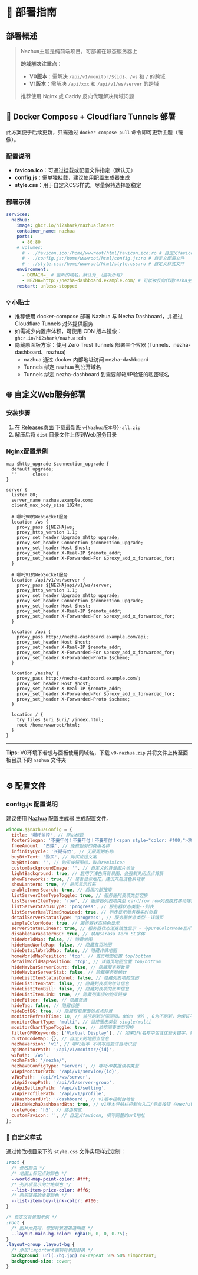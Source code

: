 # 🚀 部署指南

## 部署概述
> Nazhua主题是纯前端项目，可部署在静态服务器上
> 
> **跨域解决注重点**：
> - **V0版本**：需解决 `/api/v1/monitor/${id}`、`/ws` 和 `/` 的跨域
> - **V1版本**：需解决 `/api/xxx` 和 `/api/v1/ws/server` 的跨域
> 
> 推荐使用 Nginx 或 Caddy 反向代理解决跨域问题

## 🐳 Docker Compose + Cloudflare Tunnels 部署
此方案便于后续更新，只需通过 `docker compose pull` 命令即可更新主题（镜像）。

### 配置说明
- **favicon.ico**：可通过挂载或配置文件指定（默认无）
- **config.js**：需单独挂载，建议使用[配置生成器](https://hi2shark.github.io/nazhua-generator/)生成
- **style.css**：用于自定义CSS样式，尽量保持选择器稳定

### 部署示例
```yaml
services:
  nazhua:
    image: ghcr.io/hi2shark/nazhua:latest
    container_name: nazhua
    ports:
      - 80:80
    # volumes:
      # - ./favicon.ico:/home/wwwroot/html/favicon.ico:ro # 自定义favicon图标
      # - ./config.js:/home/wwwroot/html/config.js:ro # 自定义配置文件
      # - ./style.css:/home/wwwroot/html/style.css:ro # 自定义样式文件
    environment:
      - DOMAIN=_ # 监听的域名，默认为_（监听所有）
      - NEZHA=http://nezha-dashboard.example.com/ # 可以被反向代理nezha主页地址
    restart: unless-stopped
```

### 💡 小贴士
- 推荐使用 docker-compose 部署 Nazhua 与 Nezha Dashboard，并通过 Cloudflare Tunnels 对外提供服务
- 如需减少内置库体积，可使用 CDN 版本镜像：`ghcr.io/hi2shark/nazhua:cdn`
- 隐藏原面板方案：使用 Zero Trust Tunnels 部署三个容器 (Tunnels、nezha-dashboard、nazhua)
  - nazhua 通过 docker 内部地址访问 nezha-dashboard
  - Tunnels 绑定 nazhua 到公开域名
  - Tunnels 绑定 nezha-dashboard 到需要邮箱/IP验证的私密域名

## 🌐 自定义Web服务部署

### 安装步骤
1. 在 [Releases页面](https://github.com/hi2shark/nazhua/releases) 下载最新版 `v{Nazhua版本号}-all.zip`
2. 解压后将 `dist` 目录文件上传到Web服务目录

### Nginx配置示例
```nginx
map $http_upgrade $connection_upgrade {
  default upgrade;
  ''      close;
}

server {
  listen 80;
  server_name nazhua.example.com;
  client_max_body_size 1024m;

  # 哪吒V0的WebSocket服务
  location /ws {
    proxy_pass ${NEZHA}ws;
    proxy_http_version 1.1;
    proxy_set_header Upgrade $http_upgrade;
    proxy_set_header Connection $connection_upgrade;
    proxy_set_header Host $host;
    proxy_set_header X-Real-IP $remote_addr;
    proxy_set_header X-Forwarded-For $proxy_add_x_forwarded_for;
  }

  # 哪吒V1的WebSocket服务
  location /api/v1/ws/server {
    proxy_pass ${NEZHA}api/v1/ws/server;
    proxy_http_version 1.1;
    proxy_set_header Upgrade $http_upgrade;
    proxy_set_header Connection $connection_upgrade;
    proxy_set_header Host $host;
    proxy_set_header X-Real-IP $remote_addr;
    proxy_set_header X-Forwarded-For $proxy_add_x_forwarded_for;
  }

  location /api {
    proxy_pass http://nezha-dashboard.example.com/api;
    proxy_set_header Host $host;
    proxy_set_header X-Real-IP $remote_addr;
    proxy_set_header X-Forwarded-For $proxy_add_x_forwarded_for;
    proxy_set_header X-Forwarded-Proto $scheme;
  }

  location /nezha/ {
    proxy_pass http://nezha-dashboard.example.com/;
    proxy_set_header Host $host;
    proxy_set_header X-Real-IP $remote_addr;
    proxy_set_header X-Forwarded-For $proxy_add_x_forwarded_for;
    proxy_set_header X-Forwarded-Proto $scheme;
  }

  location / {
    try_files $uri $uri/ /index.html;
    root /home/wwwroot/html;
  }
}
```
----  
**Tips:** V0环境下若想与面板使用同域名，下载 `v0-nazhua.zip` 并将文件上传至面板目录下的 `nazhua` 文件夹

----  

## ⚙️ 配置文件

### config.js 配置说明
建议使用 [Nazhua 配置生成器](https://hi2shark.github.io/nazhua-generator/) 生成配置文件。

```javascript
window.$$nazhuaConfig = {
  title: '哪吒监控', // 网站标题
  footerSlogan: '不要年付！不要年付！不要年付！<span style="color: #f00;">欢迎访问Nazhua探针</span>', // 底部标语，支持html渲染
  freeAmount: '白嫖', // 免费服务的费用名称
  infinityCycle: '长期有效', // 无限周期名称
  buyBtnText: '购买', // 购买按钮文案
  buyBtnIcon: '', // 购买按钮图标，取自remixicon
  customBackgroundImage: '', // 自定义的背景图片地址
  lightBackground: true, // 启用了浅色系背景图，会强制关闭点点背景
  showFireworks: true, // 是否显示烟花，建议开启浅色系背景
  showLantern: true, // 是否显示灯笼
  enableInnerSearch: true, // 启用内部搜索
  listServerItemTypeToggle: true, // 服务器列表项类型切换
  listServerItemType: 'row', // 服务器列表项类型 card/row row列表模式移动端自动切换至card
  listServerStatusType: 'progress', // 服务器状态类型--列表
  listServerRealTimeShowLoad: true, // 列表显示服务器实时负载
  detailServerStatusType: 'progress', // 服务器状态类型--详情页
  simpleColorMode: true, // 服务器状态纯色显示
  serverStatusLinear: true, // 服务器状态渐变线性显示 - 与pureColorMode互斥
  disableSarasaTermSC: true, // 禁用Sarasa Term SC字体
  hideWorldMap: false, // 隐藏地图
  hideHomeWorldMap: false, // 隐藏首页地图
  hideDetailWorldMap: false, // 隐藏详情地图
  homeWorldMapPosition: 'top', // 首页地图位置 top/bottom
  detailWorldMapPosition: 'top', // 详情页地图位置 top/bottom
  hideNavbarServerCount: false, // 隐藏服务器数量
  hideNavbarServerStat: false, // 隐藏服务器统计
  hideListItemStatusDonut: false, // 隐藏列表项的饼图
  hideListItemStat: false, // 隐藏列表项的统计信息
  hideListItemBill: false, // 隐藏列表项的账单信息
  hideListItemLink: true, // 隐藏列表项的购买链接
  hideFilter: false, // 隐藏筛选
  hideTag: false, // 隐藏标签
  hideDotBG: true, // 隐藏框框里面的点点背景
  monitorRefreshTime: 10, // 监控刷新时间间隔，单位s（秒）, 0为不刷新，为保证不频繁请求源站，最低生效值为10s
  monitorChartType: 'multi', // 监控图表类型 single/multi
  monitorChartTypeToggle: true, // 监控图表类型切换
  filterGPUKeywords: ['Virtual Display'], // 如果GPU名称中包含这些关键字，则过滤掉
  customCodeMap: {}, // 自定义的地图点信息
  nezhaVersion: 'v1', // 哪吒版本 不填写则尝试自动识别
  apiMonitorPath: '/api/v1/monitor/{id}',
  wsPath: '/ws',
  nezhaPath: '/nezha/',
  nezhaV0ConfigType: 'servers', // 哪吒v0数据读取类型
  v1ApiMonitorPath: '/api/v1/service/{id}',
  v1WsPath: '/api/v1/ws/server',
  v1ApiGroupPath: '/api/v1/server-group',
  v1ApiSettingPath: '/api/v1/setting',
  v1ApiProfilePath: '/api/v1/profile',
  v1DashboardUrl: '/dashboard', // v1版本控制台地址
  v1HideNezhaDashboardBtn: true, // v1版本导航栏控制台入口/登录按钮 在nezhaVersion为v1时有效
  routeMode: 'h5', // 路由模式
  customFavicon: '', // 自定义favicon, 填写完整的url地址
};
```

### 🎨 自定义样式
通过修改根目录下的 `style.css` 文件实现样式定制：

```css
:root {
  /* 修改颜色 */
  /* 地图上标记点的颜色 */
  --world-map-point-color: #fff;
  /* 列表项显示的价格颜色 */
  --list-item-price-color: #ff6;
  /* 购买链接的主要颜色 */
  --list-item-buy-link-color: #f00;
}

/* 自定义背景图示例 */
:root {
  /* 图片太亮时，增加背景遮罩透明度 */
  --layout-main-bg-color: rgba(0, 0, 0, 0.75);
}
.layout-group .layout-bg {
  /* 添加!important强制背景图替换 */
  background: url(./bg.jpg) no-repeat 50% 50% !important;
  background-size: cover;
}
```
